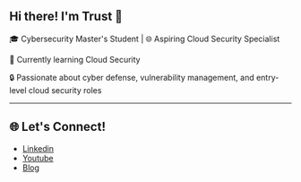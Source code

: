 ## Hi there! I'm Trust 👋

<p>🎓 Cybersecurity Master's Student | 🌐 Aspiring Cloud Security Specialist</p>
<p>🍃 Currently learning Cloud Security</p>
<p>🔒 Passionate about cyber defense, vulnerability management, and entry-level cloud security roles</p>

<hr>

## 🌐 Let's Connect!

- [Linkedin](/https://www.linkedin.com/in/trust-ekpo/)
- [Youtube](/https://www.youtube.com/@trustekpo)
- [Blog](/https://trustekpo.hashnode.dev/)




<!--
**Trust-Ekpo/Trust-Ekpo** is a ✨ _special_ ✨ repository because its `README.md` (this file) appears on your GitHub profile.

Here are some ideas to get you started:

- 🔭 I’m currently working on ...
- 🌱 I’m currently learning ...
- 👯 I’m looking to collaborate on ...
- 🤔 I’m looking for help with ...
- 💬 Ask me about ...
- 📫 How to reach me: ...
- 😄 Pronouns: ...
- ⚡ Fun fact: ...
-->

